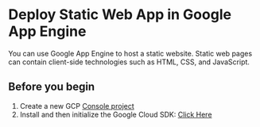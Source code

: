 # Deploy Static Web App in Google App Engine
You can use Google App Engine to host a static website. Static web pages can contain client-side technologies such as HTML, CSS, and JavaScript.

## Before you begin
1. Create a new GCP [Console project](https://console.cloud.google.com/project)
2. Install and then initialize the Google Cloud SDK: [Click Here](https://cloud.google.com/sdk/docs/)
